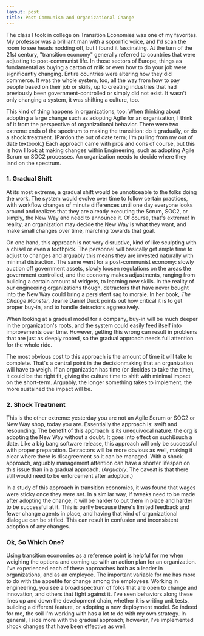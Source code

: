```yaml
---
layout: post
title: Post-Communism and Organizational Change
---
```


The class I took in college on Transition Economies was one of my favorites. My professor was a brilliant man with a soporific voice, and I'd scan the room to see heads nodding off, but I found it fascinating. At the turn of the 21st century, "transition economy" generally referred to countries that were adjusting to post-communist life. In those sectors of Europe, things as fundamental as buying a carton of milk or even how to do your job were significantly changing. Entire countries were altering how they did commerce. It was the whole system, too, all the way from how to pay people based on their job or skills, up to creating industries that had previously been government-controlled or simply did not exist. It wasn't only changing a system, it was shifting a culture, too.

This kind of thing happens in organizations, too. When thinking about adopting a large change such as adopting Agile for an organization, I think of it from the perspective of organizational behavior. There were two extreme ends of the spectrum to making the transition: do it gradually, or do a shock treatment. (Pardon the out of date term; I'm pulling from my out of date textbook.) Each approach came with pros and cons of course, but this is how I look at making changes within Engineering, such as adopting Agile Scrum or SOC2 processes. An organization needs to decide where they land on the spectrum. 


### 1. Gradual Shift

At its most extreme, a gradual shift would be unnoticeable to the folks doing the work. The system would evolve over time to follow certain practices, with workflow changes of minute differences until one day everyone looks around and realizes that they are already executing the Scrum, SOC2, or simply, the New Way and need to announce it. Of course, that's extreme! In reality, an organization may decide the New Way is what they want, and make small changes over time, marching towards that goal. 

On one hand, this approach is not very disruptive, kind of like sculpting with a chisel or even a toothpick. The personnel will basically get ample time to adjust to changes and arguably this means they are invested naturally with minimal distraction. The same went for a post-communist economy: slowly auction off government assets, slowly loosen regulations on the areas the government controlled, and the economy makes adjustments, ranging from building a certain amount of widgets, to learning new skills. In the reality of our engineering organizations though, detractors that have never bought into the New Way could bring a persistent sag to morale. In her book, _The Change Monster_, Jeanie Daniel Duck points out how critical it is to get proper buy-in, and to handle detractors aggressively.

When looking at a gradual model for a company, buy-in will be much deeper in the organization's roots, and the system could easily feed itself into improvements over time. However, getting this wrong can result in problems that are just as deeply rooted, so the gradual approach needs full attention for the whole ride.

The most obvious cost to this approach is the amount of time it will take to complete. That's a central point in the decisionmaking that an organization will have to weigh. If an organization has time (or decides to take the time), it could be the right fit, giving the culture time to shift with minimal impact on the short-term. Arguably, the longer something takes to implement, the more sustained the impact will be.


### 2. Shock Treatment

This is the other extreme: yesterday you are not an Agile Scrum or SOC2 or New Way shop, today you are. Essentially the approach is: swift and resounding. The benefit of this approach is its unequivocal nature: the org is adopting the New Way without a doubt. It goes into effect on such&such a date. Like a big bang software release, this approach will only be successful with proper preparation. Detractors will be more obvious as well, making it clear where there is disagreement so it can be managed. With a shock approach, arguably management attention can have a shorter lifespan on this issue than in a gradual approach. (_Arguably_. The caveat is that there still would need to be enforcement after adoption.)

In a study of this approach in transition economies, it was found that wages were sticky once they were set. In a similar way, if tweaks need to be made after adopting the change, it will be harder to put them in place and harder to be successful at it. This is partly because there's limited feedback and fewer change agents in place, and having that kind of organizational dialogue can be stifled. This can result in confusion and inconsistent adoption of any changes. 


### Ok, So Which One?

Using transition economies as a reference point is helpful for me when weighing the options and coming up with an action plan for an organization. I've experienced each of these approaches both as a leader in organizations, and as an employee. The important variable for me has more to do with the appetite for change among the employees. Working in engineering, you see a broad spectrum of folks that are open to change and innovation, and others that fight against it. I've seen behaviors along these lines up and down the development chain, whether it is writing unit tests, building a different feature, or adopting a new deployment model. So indeed for me, the soil I'm working with has a lot to do with my own strategy. In general, I side more with the gradual approach; however, I've implemented shock changes that have been effective as well.

